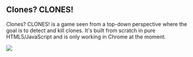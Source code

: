 ## Clones? CLONES!

Clones? CLONES! is a game seen from a top-down perspective where the goal is to detect and kill clones. It's built from scratch in pure HTML5/JavaScript and is only working in Chrome at the moment.

<img src="http://i.imgur.com/6N43i.png" style="border:0;">